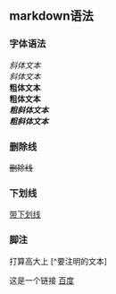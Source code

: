 ## markdown语法
### 字体语法
*斜体文本*  
_斜体文本_  
**粗体文本**  
__粗体文本__  
***粗斜体文本***  
___粗斜体文本___  

### 删除线
~~删除线~~

### 下划线
<u>带下划线</u>

### 脚注
打算高大上 [^要注明的文本]

这是一个链接 [百度](https://www.baidu.com)





